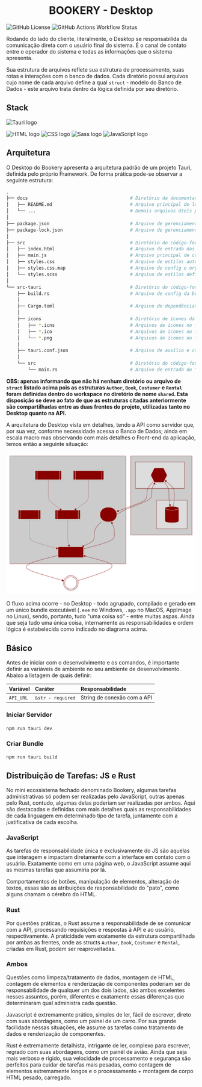 <h1 align="center">BOOKERY - Desktop</h1>

![GitHub License](https://img.shields.io/github/license/LucasGoncSilva/bookery?labelColor=101010)
![GitHub Actions Workflow Status](https://img.shields.io/github/actions/workflow/status/LucasGoncSilva/bookery/unittest.yml?style=flat&labelColor=%23101010)

Rodando do lado do cliente, literalmente, o Desktop se responsabilida da comunicação direta com o usuário final do sistema. É o canal de contato entre o operador do sistema e todas as informações que o sistema apresenta.

Sua estrutura de arquivos reflete sua estrutura de processamento, suas rotas e interações com o banco de dados. Cada diretório possui arquivos cujo nome de cada arquivo define a qual `struct` - modelo do Banco de Dados - este arquivo trata dentro da lógica definida por seu diretório.

## Stack

![Tauri logo](https://img.shields.io/badge/Tauri-0f0f0f?style=for-the-badge&logo=Tauri&logoColor=f7bb2f)

![HTML logo](https://img.shields.io/badge/HTML5-E34F26?style=for-the-badge&logo=html5&logoColor=white)
![CSS logo](https://img.shields.io/badge/CSS3-1572B6?style=for-the-badge&logo=css3&logoColor=white)
![Sass logo](https://img.shields.io/badge/Sass-CC6699?style=for-the-badge&logo=sass&logoColor=white)
![JavaScript logo](https://img.shields.io/badge/JavaScript-323330?style=for-the-badge&logo=javascript&logoColor=F7DF1E)

## Arquitetura

O Desktop do Bookery apresenta a arquitetura padrão de um projeto Tauri, definida pelo próprio Framework. De forma prática pode-se observar a seguinte estrutura:

```bash
.
├── docs                                      # Diretório da documentação
│   ├── README.md                             # Arquivo principal de leitura
│   └── ...                                   # Demais arquivos úteis para documentação
│
├── package.json                              # Arquivo de gerenciamento de dependências
├── package-lock.json                         # Arquivo de gerenciamento de dependências
│
├── src                                       # Diretório do código-fonte das interfaces do usuário
│   ├── index.html                            # Arquivo de entrada das interfaces
│   ├── main.js                               # Arquivo principal de comportamentos em JavaScript
│   ├── styles.css                            # Arquivo de estilos autogerado e comprimido para otimização
│   ├── styles.css.map                        # Arquivo de config e organização para o arquivo acima
│   └── styles.scss                           # Arquivo de estilos definidos
│
└── src-tauri                                 # Diretório do código-fonte do compilador/bundle
    ├── build.rs                              # Arquivo de config da build
    │
    ├── Cargo.toml                            # Arquivo de dependências do projeto
    │
    ├── icons                                 # Diretório de ícones da aplicação
    │   ├── *.icns                            # Arquivos de ícones no format .icns
    │   ├── *.ico                             # Arquivos de ícones no format .ico
    │   └── *.png                             # Arquivos de ícones no format .icns
    │
    ├── tauri.conf.json                       # Arquivo de auxílio e configuração de biuld
    │
    └── src                                   # Diretório do código-fonte do motor
        └── main.rs                           # Arquivo de entrada do "Back-end" do executável
```

**OBS: apenas informando que não há nenhum diretório ou arquivo de `struct` listado acima pois as estruturas `Author`, `Book`, `Costumer` e `Rental` foram definidas dentro do workspace no diretório de nome `shared`. Esta disposição se deve ao fato de que as estruturas citadas anteriormente são compartilhadas entre as duas frentes do projeto, utilizadas tanto no Desktop quanto na API.**

A arquitetura do Desktop vista em detalhes, tendo a API como servidor que, por sua vez, conforme necessidade acessa o Banco de Dados; ainda em escala macro mas observando com mais detalhes o Front-end da aplicação, temos então a seguinte situação:

![Arquitetura Geral](./arch.svg)

O fluxo acima ocorre - no Desktop - todo agrupado, compilado e gerado em um único bundle executável (`.exe` no Windows, `.app` no MacOS, AppImage no Linux), sendo, portanto, tudo "uma coisa só" - entre muitas aspas. Ainda que seja tudo uma única coisa, internamente as responsabilidades e ordem lógica é estabelecida como indicado no diagrama acima.

## Básico

Antes de iniciar com o desenvolvimento e os comandos, é importante definir as variáveis de ambiente no seu ambiente de desenvolvimento. Abaixo a listagem de quais definir:

| Variável  | Caráter           | Responsabilidade            |
| :-------- | :---------------- | :-------------------------- |
| `API_URL` | `&str - required` | String de conexão com a API |

<!-- ### Iniciar Testes Automatizados

`cargo test` -->

### Iniciar Servidor

`npm run tauri dev`

### Criar Bundle

`npm run tauri build`

## Distribuição de Tarefas: JS e Rust

No mini ecossistema fechado denominado Bookery, algumas tarefas administrativas só podem ser realizadas pelo JavaScript, outras apenas pelo Rust, contudo, algumas delas poderiam ser realizadas por ambos. Aqui são destacadas e definidas com mais detalhes quais as responsabilidades de cada linguagem em determinado tipo de tarefa, juntamente com a justificativa de cada escolha.

### JavaScript

As tarefas de responsabilidade única e exclusivamente do JS são aquelas que interagem e impactam diretamente com a interface em contato com o usuário. Exatamente como em uma página web, o JavaScript assume aqui as mesmas tarefas que assumiria por lá.

Comportamentos de botões, manipulação de elementos, alteração de textos, essas são as atribuições de responsabilidade do "pato", como alguns chamam o cérebro do HTML.

### Rust

Por questões práticas, o Rust assume a responsabilidade de se comunicar com a API, processando requisições e respostas à API e ao usuário, respectivamente. A praticidade vem exatamente da estrutura compartilhada por ambas as frentes, onde as structs `Author`, `Book`, `Costumer` e `Rental`, criadas em Rust, podem ser reaproveitadas.

### Ambos

Questões como limpeza/tratamento de dados, montagem de HTML, contagem de elementos e renderização de componentes poderiam ser de responsabilidade de qualquer um dos dois lados, são ambos excelentes nesses assuntos, porém, diferentes e exatamente essas diferenças que determinaram qual administra cada questão.

Javascript é extremamente prático, simples de ler, fácil de escrever, direto com suas abordagens, como um painel de um carro. Por sua grande facilidade nessas situações, ele assume as tarefas como tratamento de dados e renderização de componentes.

Rust é extremamente detalhista, intrigante de ler, complexo para escrever, regrado com suas abordagens, como um painél de avião. Ainda que seja mais verboso e rígido, sua velocidade de processamento e segurança são perfeitos para cuidar de tarefas mais pesadas, como contagem de elementos extremamente longos e o processamento + montagem de corpo HTML pesado, carregado.
